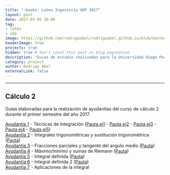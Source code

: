 ```yaml
---
title: ":books: Latex Ingeniería UDP 2017"
layout: post
date: 2017-05-05 10:00
tag:
- latex
- udp
image: https://github.com/rodrigoabel/rodrigoabel.github.io/blob/master/assets/images/udp.jpg?raw=true
headerImage: true
projects: true
hidden: true # don't count this post in blog pagination
description: "Guias de estudio realizadas para la Universidad Diego Portales"
category: project
author: Rodrigo Abel
externalLink: false
---
```






---

## Cálculo 2

Guías elaboradas para la realización de ayudantías del curso de cálculo 2 durante el primer semestre del año 2017.

[Ayudantía 1](C2/GuiaAy1/c2-ay1.pdf) - Técnicas de integración ([Pauta ej1](https://github.com/rodrigoabel/Latex_UDP/blob/master/C2/GuiaAy1/Pauta/c2-ay1-ej1.pdf) - [Pauta ej2](https://github.com/rodrigoabel/Latex_UDP/blob/master/C2/GuiaAy1/Pauta/c2-ay1-ej2.pdf) - [Pauta ej3](https://github.com/rodrigoabel/Latex_UDP/blob/master/C2/GuiaAy1/Pauta/c2-ay1-ej3.pdf) - [Pauta ej4](https://github.com/rodrigoabel/Latex_UDP/blob/master/C2/GuiaAy1/Pauta/c2-ay1-ej4.pdf) - [Pauta ej5](https://github.com/rodrigoabel/Latex_UDP/blob/master/C2/GuiaAy1/Pauta/c2-ay1-ej5.pdf))<br />
[Ayudantía 2](https://github.com/rodrigoabel/Latex_UDP/blob/master/C2/GuiaAy2/c2-ay2.pdf) - Integrales trigonométricas y sustitución trigonométrica ([Pauta](https://github.com/rodrigoabel/Latex_UDP/blob/master/C2/GuiaAy2/pauta/c2-ay2-pauta.pdf))<br />
[Ayudantía 3](https://github.com/rodrigoabel/Latex_UDP/blob/master/C2/GuiaAy3/c2-ay3.pdf) - Fracciones parciales y tangente del angulo medio ([Pauta](https://github.com/rodrigoabel/Latex_UDP/blob/master/C2/GuiaAy3/pauta/c2-ay3-pauta.pdf))<br />
[Ayudantía 4](https://github.com/rodrigoabel/Latex_UDP/blob/master/C2/GuiaAy4/c2-ay4.pdf) - Máximo/mínimo y sumas de Riemann ([Pauta](https://github.com/rodrigoabel/Latex_UDP/blob/master/C2/GuiaAy4/pauta/c2-ay4-pauta.pdf))<br />
[Ayudantía 5](https://github.com/rodrigoabel/Latex_UDP/blob/master/C2/GuiaAy5/c2-ay5.pdf) - Integral definida ([Pauta](https://github.com/rodrigoabel/Latex_UDP/blob/master/C2/GuiaAy5/pauta/c2-ay5-pauta.pdf))<br />
[Ayudantía 6](https://github.com/rodrigoabel/Latex_UDP/blob/master/C2/GuiaAy6/c2-ay6.pdf) - Integral definida 2 ([Pauta](https://github.com/rodrigoabel/Latex_UDP/blob/master/C2/GuiaAy6/pauta/c2-ay6-pauta.pdf))<br />
[Ayudantía 7](https://github.com/rodrigoabel/Latex_UDP/blob/master/C2/GuiaAy7/c2-ay7.pdf) - Aplicaciones de la integral
